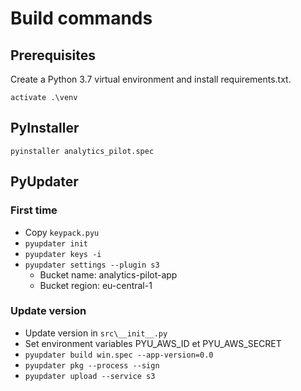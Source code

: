 # Build commands

## Prerequisites
Create a Python 3.7 virtual environment and install requirements.txt.

`activate .\venv`

## PyInstaller
`pyinstaller analytics_pilot.spec`

## PyUpdater

### First time
- Copy `keypack.pyu`
- `pyupdater init`
- `pyupdater keys -i` 
- `pyupdater settings --plugin s3`
  - Bucket name: analytics-pilot-app
  - Bucket region: eu-central-1

### Update version
- Update version in `src\__init__.py`
- Set environment variables PYU_AWS_ID et PYU_AWS_SECRET
- `pyupdater build win.spec --app-version=0.0`
- `pyupdater pkg --process --sign`
- `pyupdater upload --service s3`
